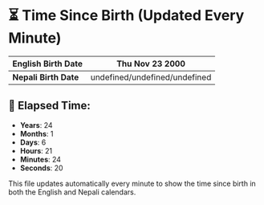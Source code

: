 # ⏳ Time Since Birth (Updated Every Minute)

| **English Birth Date** | Thu Nov 23 2000 |
|------------------------|-------------------------------------|
| **Nepali Birth Date**  | undefined/undefined/undefined                  |

## 📅 Elapsed Time:

- **Years**: 24
- **Months**: 1
- **Days**: 6
- **Hours**: 21
- **Minutes**: 24
- **Seconds**: 20

This file updates automatically every minute to show the time since birth in both the English and Nepali calendars.